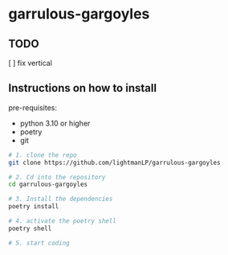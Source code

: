 # garrulous-gargoyles

## TODO
[ ] fix vertical

## Instructions on how to install

pre-requisites:
- python 3.10 or higher
- poetry
- git

```bash
# 1. clone the repo
git clone https://github.com/lightmanLP/garrulous-gargoyles

# 2. Cd into the repository
cd garrulous-gargoyles

# 3. Install the dependencies
poetry install

# 4. activate the poetry shell
poetry shell

# 5. start coding
```
